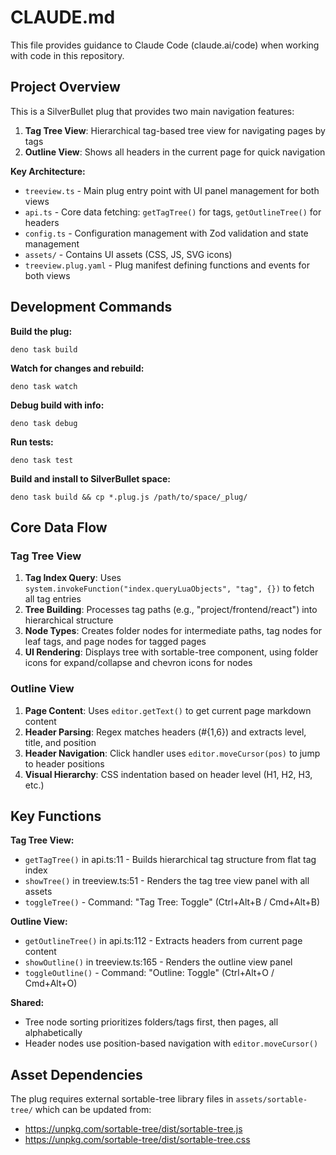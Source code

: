 # CLAUDE.md

This file provides guidance to Claude Code (claude.ai/code) when working with code in this repository.

## Project Overview

This is a SilverBullet plug that provides two main navigation features:
1. **Tag Tree View**: Hierarchical tag-based tree view for navigating pages by tags
2. **Outline View**: Shows all headers in the current page for quick navigation

**Key Architecture:**
- `treeview.ts` - Main plug entry point with UI panel management for both views
- `api.ts` - Core data fetching: `getTagTree()` for tags, `getOutlineTree()` for headers
- `config.ts` - Configuration management with Zod validation and state management
- `assets/` - Contains UI assets (CSS, JS, SVG icons)
- `treeview.plug.yaml` - Plug manifest defining functions and events for both views

## Development Commands

**Build the plug:**
```shell
deno task build
```

**Watch for changes and rebuild:**
```shell
deno task watch
```

**Debug build with info:**
```shell
deno task debug
```

**Run tests:**
```shell
deno task test
```

**Build and install to SilverBullet space:**
```shell
deno task build && cp *.plug.js /path/to/space/_plug/
```

## Core Data Flow

### Tag Tree View
1. **Tag Index Query**: Uses `system.invokeFunction("index.queryLuaObjects", "tag", {})` to fetch all tag entries
2. **Tree Building**: Processes tag paths (e.g., "project/frontend/react") into hierarchical structure
3. **Node Types**: Creates folder nodes for intermediate paths, tag nodes for leaf tags, and page nodes for tagged pages
4. **UI Rendering**: Displays tree with sortable-tree component, using folder icons for expand/collapse and chevron icons for nodes

### Outline View
1. **Page Content**: Uses `editor.getText()` to get current page markdown content
2. **Header Parsing**: Regex matches headers (#{1,6}) and extracts level, title, and position
3. **Header Navigation**: Click handler uses `editor.moveCursor(pos)` to jump to header positions
4. **Visual Hierarchy**: CSS indentation based on header level (H1, H2, H3, etc.)

## Key Functions

**Tag Tree View:**
- `getTagTree()` in api.ts:11 - Builds hierarchical tag structure from flat tag index
- `showTree()` in treeview.ts:51 - Renders the tag tree view panel with all assets
- `toggleTree()` - Command: "Tag Tree: Toggle" (Ctrl+Alt+B / Cmd+Alt+B)

**Outline View:**
- `getOutlineTree()` in api.ts:112 - Extracts headers from current page content
- `showOutline()` in treeview.ts:165 - Renders the outline view panel
- `toggleOutline()` - Command: "Outline: Toggle" (Ctrl+Alt+O / Cmd+Alt+O)

**Shared:**
- Tree node sorting prioritizes folders/tags first, then pages, all alphabetically
- Header nodes use position-based navigation with `editor.moveCursor()`

## Asset Dependencies

The plug requires external sortable-tree library files in `assets/sortable-tree/` which can be updated from:
- https://unpkg.com/sortable-tree/dist/sortable-tree.js  
- https://unpkg.com/sortable-tree/dist/sortable-tree.css